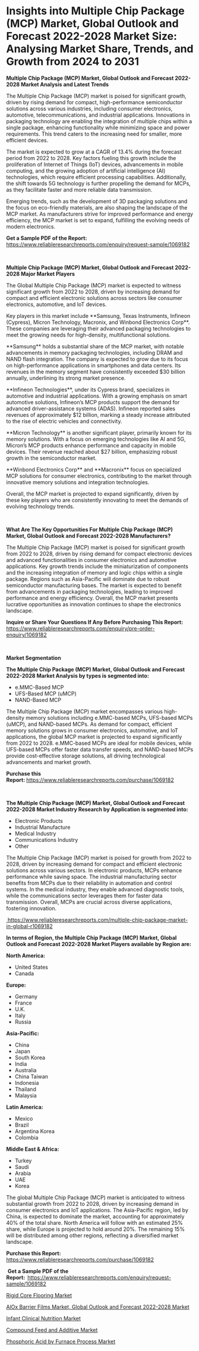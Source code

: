 <p><h1>Insights into Multiple Chip Package (MCP) Market, Global Outlook and Forecast 2022-2028 Market Size: Analysing Market Share, Trends, and Growth from 2024 to 2031</h1></p><p><strong>Multiple Chip Package (MCP) Market, Global Outlook and Forecast 2022-2028 Market Analysis and Latest Trends</strong></p>
<p><p>The Multiple Chip Package (MCP) market is poised for significant growth, driven by rising demand for compact, high-performance semiconductor solutions across various industries, including consumer electronics, automotive, telecommunications, and industrial applications. Innovations in packaging technology are enabling the integration of multiple chips within a single package, enhancing functionality while minimizing space and power requirements. This trend caters to the increasing need for smaller, more efficient devices.</p><p>The market is expected to grow at a CAGR of 13.4% during the forecast period from 2022 to 2028. Key factors fueling this growth include the proliferation of Internet of Things (IoT) devices, advancements in mobile computing, and the growing adoption of artificial intelligence (AI) technologies, which require efficient processing capabilities. Additionally, the shift towards 5G technology is further propelling the demand for MCPs, as they facilitate faster and more reliable data transmission.</p><p>Emerging trends, such as the development of 3D packaging solutions and the focus on eco-friendly materials, are also shaping the landscape of the MCP market. As manufacturers strive for improved performance and energy efficiency, the MCP market is set to expand, fulfilling the evolving needs of modern electronics.</p></p>
<p><strong>Get a Sample PDF of the Report:&nbsp;</strong> <a href="https://www.reliableresearchreports.com/enquiry/request-sample/1069182">https://www.reliableresearchreports.com/enquiry/request-sample/1069182</a></p>
<p>&nbsp;</p>
<p><strong>Multiple Chip Package (MCP) Market, Global Outlook and Forecast 2022-2028 Major Market Players</strong></p>
<p><p>The Global Multiple Chip Package (MCP) market is expected to witness significant growth from 2022 to 2028, driven by increasing demand for compact and efficient electronic solutions across sectors like consumer electronics, automotive, and IoT devices.</p><p>Key players in this market include **Samsung, Texas Instruments, Infineon (Cypress), Micron Technology, Macronix, and Winbond Electronics Corp**. These companies are leveraging their advanced packaging technologies to meet the growing needs for high-density, multifunctional solutions.</p><p>**Samsung** holds a substantial share of the MCP market, with notable advancements in memory packaging technologies, including DRAM and NAND flash integration. The company is expected to grow due to its focus on high-performance applications in smartphones and data centers. Its revenues in the memory segment have consistently exceeded $30 billion annually, underlining its strong market presence.</p><p>**Infineon Technologies**, under its Cypress brand, specializes in automotive and industrial applications. With a growing emphasis on smart automotive solutions, Infineon’s MCP products support the demand for advanced driver-assistance systems (ADAS). Infineon reported sales revenues of approximately $12 billion, marking a steady increase attributed to the rise of electric vehicles and connectivity.</p><p>**Micron Technology** is another significant player, primarily known for its memory solutions. With a focus on emerging technologies like AI and 5G, Micron’s MCP products enhance performance and capacity in mobile devices. Their revenue reached about $27 billion, emphasizing robust growth in the semiconductor market.</p><p>**Winbond Electronics Corp** and **Macronix** focus on specialized MCP solutions for consumer electronics, contributing to the market through innovative memory solutions and integration technologies. </p><p>Overall, the MCP market is projected to expand significantly, driven by these key players who are consistently innovating to meet the demands of evolving technology trends.</p></p>
<p>&nbsp;</p>
<p><strong>What Are The Key Opportunities For Multiple Chip Package (MCP) Market, Global Outlook and Forecast 2022-2028 Manufacturers?</strong></p>
<p><p>The Multiple Chip Package (MCP) market is poised for significant growth from 2022 to 2028, driven by rising demand for compact electronic devices and advanced functionalities in consumer electronics and automotive applications. Key growth trends include the miniaturization of components and the increasing integration of memory and logic chips within a single package. Regions such as Asia-Pacific will dominate due to robust semiconductor manufacturing bases. The market is expected to benefit from advancements in packaging technologies, leading to improved performance and energy efficiency. Overall, the MCP market presents lucrative opportunities as innovation continues to shape the electronics landscape.</p></p>
<p><strong>Inquire or Share Your Questions If Any Before Purchasing This Report:</strong> <a href="https://www.reliableresearchreports.com/enquiry/pre-order-enquiry/1069182">https://www.reliableresearchreports.com/enquiry/pre-order-enquiry/1069182</a></p>
<p>&nbsp;</p>
<p><strong>Market Segmentation</strong></p>
<p><strong>The Multiple Chip Package (MCP) Market, Global Outlook and Forecast 2022-2028 Market Analysis by types is segmented into:</strong></p>
<p><ul><li>e.MMC-Based MCP</li><li>UFS-Based MCP (uMCP)</li><li>NAND-Based MCP</li></ul></p>
<p><p>The Multiple Chip Package (MCP) market encompasses various high-density memory solutions including e.MMC-based MCPs, UFS-based MCPs (uMCP), and NAND-based MCPs. As demand for compact, efficient memory solutions grows in consumer electronics, automotive, and IoT applications, the global MCP market is projected to expand significantly from 2022 to 2028. e.MMC-based MCPs are ideal for mobile devices, while UFS-based MCPs offer faster data transfer speeds, and NAND-based MCPs provide cost-effective storage solutions, all driving technological advancements and market growth.</p></p>
<p><strong>Purchase this Report:&nbsp;</strong><a href="https://www.reliableresearchreports.com/purchase/1069182">https://www.reliableresearchreports.com/purchase/1069182</a></p>
<p>&nbsp;</p>
<p><strong>The Multiple Chip Package (MCP) Market, Global Outlook and Forecast 2022-2028 Market Industry Research by Application is segmented into:</strong></p>
<p><ul><li>Electronic Products</li><li>Industrial Manufacture</li><li>Medical Industry</li><li>Communications Industry</li><li>Other</li></ul></p>
<p><p>The Multiple Chip Package (MCP) market is poised for growth from 2022 to 2028, driven by increasing demand for compact and efficient electronic solutions across various sectors. In electronic products, MCPs enhance performance while saving space. The industrial manufacturing sector benefits from MCPs due to their reliability in automation and control systems. In the medical industry, they enable advanced diagnostic tools, while the communications sector leverages them for faster data transmission. Overall, MCPs are crucial across diverse applications, fostering innovation.</p></p>
<p><a href="https://www.reliableresearchreports.com/multiple-chip-package-market-in-global-r1069182">&nbsp;https://www.reliableresearchreports.com/multiple-chip-package-market-in-global-r1069182</a></p>
<p><strong>In terms of Region, the Multiple Chip Package (MCP) Market, Global Outlook and Forecast 2022-2028 Market Players available by Region are:</strong></p>
<p>
    <p> <strong> North America: </strong>
        <ul>
            <li>United States</li>
            <li>Canada</li>
        </ul>
        </p> 
    <p> <strong> Europe: </strong>
        <ul>
            <li>Germany</li>
            <li>France</li>
            <li>U.K.</li>
            <li>Italy</li>
            <li>Russia</li>
        </ul>
        </p> 
    <p> <strong> Asia-Pacific: </strong>
        <ul>
            <li>China</li>
            <li>Japan</li>
            <li>South Korea</li>
            <li>India</li>
            <li>Australia</li>
            <li>China Taiwan</li>
            <li>Indonesia</li>
            <li>Thailand</li>
            <li>Malaysia</li>
        </ul>
        </p> 
    <p> <strong> Latin America: </strong>
        <ul>
            <li>Mexico</li>
            <li>Brazil</li>
            <li>Argentina Korea</li>
            <li>Colombia</li>
        </ul>
        </p> 
    <p> <strong> Middle East & Africa: </strong>
        <ul>
            <li>Turkey</li>
            <li>Saudi</li>
            <li>Arabia</li>
            <li>UAE</li>
            <li>Korea</li>
        </ul>
    </p>
    </p>
<p><p>The global Multiple Chip Package (MCP) market is anticipated to witness substantial growth from 2022 to 2028, driven by increasing demand in consumer electronics and IoT applications. The Asia-Pacific region, led by China, is expected to dominate the market, accounting for approximately 40% of the total share. North America will follow with an estimated 25% share, while Europe is projected to hold around 20%. The remaining 15% will be distributed among other regions, reflecting a diversified market landscape.</p></p>
<p><strong>Purchase this Report: </strong><a href="https://www.reliableresearchreports.com/purchase/1069182">https://www.reliableresearchreports.com/purchase/1069182</a></p>
<p>&nbsp;<strong>Get a Sample PDF of the Report:&nbsp;&nbsp;</strong><a href="https://www.reliableresearchreports.com/enquiry/request-sample/1069182">https://www.reliableresearchreports.com/enquiry/request-sample/1069182</a></p>
<p><strong></strong></p>
<p><p><a href="https://www.linkedin.com/pulse/rigid-core-flooring-market-global-trends-forecast-2024-2031-ehhnf?trackingId=%2FKJ9J%2FMRQpqFslGI2FQY7g%3D%3D">Rigid Core Flooring Market</a></p><p><a href="https://github.com/joannesouthgate/Market-Research-Report-List-4/blob/main/alox-barrier-films-market-global-outlook-and-forecast-2022-2028-market.md">AlOx Barrier Films Market, Global Outlook and Forecast 2022-2028 Market</a></p><p><a href="https://issuu.com/reportprime-2/docs/infant-clinical-nutrition-market-si_93ffa3185941c2">Infant Clinical Nutrition Market</a></p><p><a href="https://medium.com/@cloydrenner_30555/compound-feed-and-additive-market-a-global-and-regional-analysis-focus-on-region-country-level-379826a3f6f2">Compound Feed and Additive Market</a></p><p><a href="https://medium.com/@cloydrenner_30555/insights-into-phosphoric-acid-by-furnace-process-market-share-and-competitive-landscape-for-period-9837ca3817f7">Phosphoric Acid by Furnace Process Market</a></p></p>